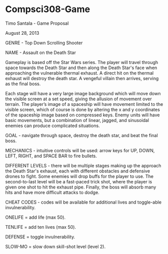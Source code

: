 Compsci308-Game
===============
Timo Santala - Game Proposal 

August 28, 2013

GENRE - Top Down Scrolling Shooter

NAME - Assault on the Death Star

Gameplay is based off the Star Wars series. The player will travel through space towards the Death Star and then along the Death Star's face when approaching the vulnerable thermal exhaust. A direct hit on the thermal exhaust will destroy the death star. A vengeful villain then arrives, serving as the final boss.

Each stage will have a very large image background which will move down the visible screen at a set speed, giving the allusion of movement over terrain. The player’s image of a spaceship will have movement limited to the visible screen, which of course is done by altering the x and y coordinates of the spaceship image based on compressed keys. Enemy units will have basic movements, but a combination of linear, jagged, and sinusoidal enemies can produce complicated situations.

GOAL - navigate through space, destroy the death star, and beat the final boss.

MECHANICS - intuitive controls will be used: arrow keys for UP, DOWN, LEFT, RIGHT, and SPACE BAR to fire bullets.

DIFFERENT LEVELS - there will be multiple stages making up the approach the Death Star's exhaust, each with different obstacles and defensive drones to fight. Some enemies will drop buffs for the player to use. The second-to-last level will be a fast-paced trick shot, where the player is given one shot to hit the exhaust pipe. Finally, the boss will absorb many hits and have more difficult attacks to dodge.

CHEAT CODES - codes will be available for additional lives and toggle-able invulnerability.

ONELIFE = add life (max 50).

TENLIFE = add ten lives (max 50).

DEFENSE = toggle invulnerability.

SLOW-MO = slow down skill-shot level (level 2).

